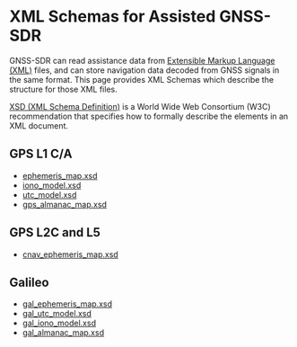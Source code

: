 # XML Schemas for Assisted GNSS-SDR

GNSS-SDR can read assistance data from [Extensible Markup Language (XML)](https://www.w3.org/XML/) files, and can store navigation data decoded from GNSS signals in the same format. This page provides XML Schemas which describe the structure for those XML files.

[XSD (XML Schema Definition)](https://www.w3.org/XML/Schema) is a World Wide Web Consortium (W3C) recommendation that specifies how to formally describe the elements in an XML document.


GPS L1 C/A
----------

 - [ephemeris_map.xsd](./ephemeris_map.xsd)
 - [iono_model.xsd](./iono_model.xsd)
 - [utc_model.xsd](./utc_model.xsd)
 - [gps_almanac_map.xsd](./gps_almanac_map.xsd)
 
 
GPS L2C and L5
--------------
 
 - [cnav_ephemeris_map.xsd](./cnav_ephemeris_map.xsd)
 
 
Galileo
-------

 - [gal_ephemeris_map.xsd](./gal_ephemeris_map.xsd)
 - [gal_utc_model.xsd](./gal_utc_model.xsd)
 - [gal_iono_model.xsd](./gal_iono_model.xsd)
 - [gal_almanac_map.xsd](./gal_almanac_map.xsd)
